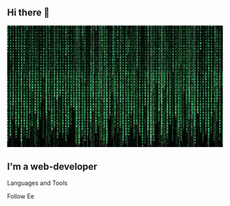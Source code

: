 ## Hi there 👋

[![Header](https://github.com/daimonti121/daimonti121/blob/main/assets/matrica-matrix-cimvoly-znaki.jpg)](https://github.com/daimonti121g)

## I'm a web-developer

Languages and Tools

Follow Ee


<!--
**daimonti121/daimonti121** is a ✨ _special_ ✨ repository because its `README.md` (this file) appears on your GitHub profile.

Here are some ideas to get you started:

- 🔭 I’m currently working on ...
- 🌱 I’m currently learning ...
- 👯 I’m looking to collaborate on ...
- 🤔 I’m looking for help with ...
- 💬 Ask me about ...
- 📫 How to reach me: ...
- 😄 Pronouns: ...
- ⚡ Fun fact: ...
-->
